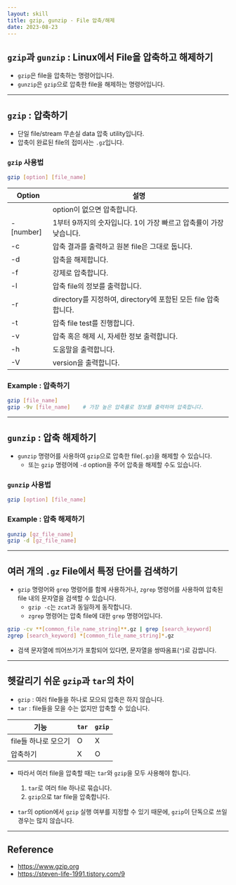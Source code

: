 ```yaml
---
layout: skill
title: gzip, gunzip - File 압축/해제
date: 2023-08-23
---
```



## `gzip`과 `gunzip` : Linux에서 File을 압축하고 해제하기

- `gzip`은 file을 압축하는 명령어입니다.
- `gunzip`은 `gzip`으로 압축한 file을 해제하는 명령어입니다.


---


## `gzip` : 압축하기

- 단일 file/stream 무손실 data 압축 utility입니다.
- 압축이 완료된 file의 접미사는 `.gz`입니다. 


### `gzip` 사용법

```sh
gzip [option] [file_name]
```

| Option | 설명 |
| --- | --- |
|  | option이 없으면 압축합니다. |
| -[number] | 1부터 9까지의 숫자입니다. 1이 가장 빠르고 압축률이 가장 낮습니다. |
| -c | 압축 결과를 출력하고 원본 file은 그대로 둡니다. |
| -d | 압축을 해제합니다. |
| -f | 강제로 압축합니다. |
| -l | 압축 file의 정보를 출력합니다. |
| -r | directory를 지정하여, directory에 포함된 모든 file 압축합니다. |
| -t | 압축 file test를 진행합니다. |
| -v | 압축 혹은 해제 시, 자세한 정보 출력합니다. |
| -h | 도움말을 출력합니다. |
| -V | version을 출력합니다. |


### Example : 압축하기

```sh
gzip [file_name]
gzip -9v [file_name]    # 가장 높은 압축률로 정보를 출력하며 압축합니다.
```


---


## `gunzip` : 압축 해제하기

- `gunzip` 명령어를 사용하여 `gzip`으로 압축한 file(`.gz`)을 해제할 수 있습니다.
    - 또는 `gzip` 명령어에 `-d` option을 주어 압축을 해제할 수도 있습니다.


### `gunzip` 사용법

```sh
gzip [option] [file_name]
```


### Example : 압축 해제하기

```sh
gunzip [gz_file_name]
gzip -d [gz_file_name]
```


---


## 여러 개의 `.gz` File에서 특정 단어를 검색하기

- `gzip` 명령어와 `grep` 명령어를 함께 사용하거나, `zgrep` 명령어를 사용하여 압축된 file 내의 문자열을 검색할 수 있습니다.
    - `gzip -c`는 `zcat`과 동일하게 동작합니다.
    - `zgrep` 명령어는 압축 file에 대한 `grep` 명령어입니다.

```sh
gzip -cv **[common_file_name_string]**.gz | grep [search_keyword]
zgrep [search_keyword] *[common_file_name_string]*.gz
```

- 검색 문자열에 띄어쓰기가 포함되어 있다면, 문자열을 쌍따옴표(`"`)로 감쌉니다.


---


## 헷갈리기 쉬운 `gzip`과 `tar`의 차이

- `gzip` : 여러 file들을 하나로 모으되 압축은 하지 않습니다.
- `tar` : file들을 모을 수는 없지만 압축할 수 있습니다.

| 기능 | `tar` | `gzip` |
| --- | --- | --- |
| file들 하나로 모으기 | O | X |
| 압축하기 | X | O |

- 따라서 여러 file을 압축할 때는 `tar`와 `gzip`을 모두 사용해야 합니다.
    1. `tar`로 여러 file 하나로 묶습니다.
    2. `gzip`으로 tar file을 압축합니다.

- `tar`의 option에서 `gzip` 실행 여부를 지정할 수 있기 때문에, `gzip`이 단독으로 쓰일 경우는 많지 않습니다.


---


## Reference

- <https://www.gzip.org>
- <https://steven-life-1991.tistory.com/9>


